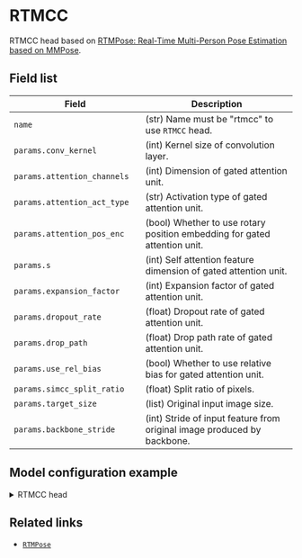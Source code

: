 # RTMCC

RTMCC head based on [RTMPose: Real-Time Multi-Person Pose Estimation based on MMPose](https://arxiv.org/abs/2303.07399).

## Field list

| Field <img width=200/> | Description |
|---|---|
| `name` | (str) Name must be "rtmcc" to use `RTMCC` head. |
| `params.conv_kernel` | (int) Kernel size of convolution layer. |
| `params.attention_channels` | (int) Dimension of gated attention unit. |
| `params.attention_act_type` | (str) Activation type of gated attention unit. |
| `params.attention_pos_enc` | (bool) Whether to use rotary position embedding for gated attention unit. |
| `params.s` | (int) Self attention feature dimension of gated attention unit. |
| `params.expansion_factor` | (int) Expansion factor of gated attention unit.  |
| `params.dropout_rate` | (float) Dropout rate of gated attention unit. |
| `params.drop_path` | (float) Drop path rate of gated attention unit. |
| `params.use_rel_bias` | (bool) Whether to use relative bias for gated attention unit. |
| `params.simcc_split_ratio` | (float) Split ratio of pixels. |
| `params.target_size` | (list) Original input image size. |
| `params.backbone_stride` | (int) Stride of input feature from original image produced by backbone. |

## Model configuration example

<details>
  <summary>RTMCC head</summary>
  
  ```yaml
  model:
    architecture:
      head:
      name: rtmcc
      params:
        conv_kernel: 7
        attention_channels: 256
        attention_act_type: 'silu'
        attention_pos_enc: False
        s: 128
        expansion_factor: 2
        dropout_rate: 0.
        drop_path: 0.
        use_rel_bias: False
        simcc_split_ratio: 2.
        target_size: [256, 256]
        backbone_stride: 32
  ```
</details>

## Related links
- [`RTMPose`](https://github.com/open-mmlab/mmpose/tree/main/projects/rtmpose)